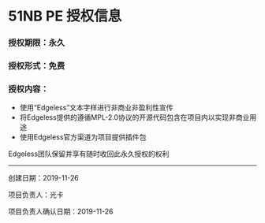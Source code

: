 # 51NB PE 授权信息

### 授权期限：永久
### 授权形式：免费
### 授权内容：
* 使用“Edgeless”文本字样进行非商业非盈利性宣传
* 将Edgeless提供的遵循MPL-2.0协议的开源代码包含在项目内以实现非商业用途
* 使用Edgeless官方渠道为项目提供插件包

Edgeless团队保留并享有随时收回此永久授权的权利

***

创建日期：2019-11-26

项目负责人：光卡

项目负责人确认日期：2019-11-26